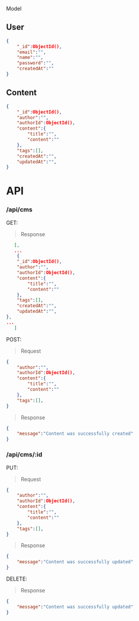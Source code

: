 Model
## User
```json
{
    "_id":ObjectId(),
    "email":"",
    "name":"",
    "password":"",
    "createdAt":""
}
```
## Content
```json
{
    "_id":ObjectId(),
    "author":"",
    "authorId":ObjectId(),
    "content":{
        "title":"",
        "content":""
    },
    "tags":[],
    "createdAt":"",
    "updatedAt":"",
}
```

# API

### /api/cms
GET:
> Response
```json
   [,
   ...
    {
    "_id":ObjectId(),
    "author":"",
    "authorId":ObjectId(),
    "content":{
        "title":"",
        "content":""
    },
    "tags":[],
    "createdAt":"",
    "updatedAt":"",
},
...
   ]
```
POST:
> Request
```json
{
    "author":"",
    "authorId":ObjectId(),
    "content":{
        "title":"",
        "content":""
    },
    "tags":[],
}
````
> Response
```json
{
    "message":"Content was successfully created"
}
```

### /api/cms/:id
PUT:
> Request
```json
{
    "author":"",
    "authorId":ObjectId(),
    "content":{
        "title":"",
        "content":""
    },
    "tags":[],
}
```
> Response
```json
{
    "message":"Content was successfully updated"
}
```
DELETE:
> Response
```json
{
    "message":"Content was successfully updated"
}
```